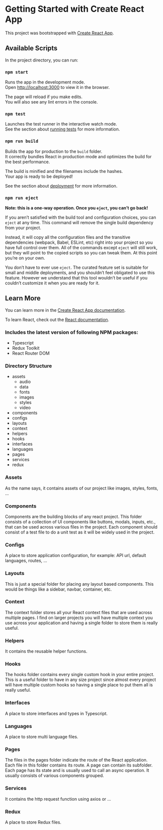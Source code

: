 # Getting Started with Create React App

This project was bootstrapped with [Create React App](https://github.com/facebook/create-react-app).

## Available Scripts

In the project directory, you can run:

### `npm start`

Runs the app in the development mode.\
Open [http://localhost:3000](http://localhost:3000) to view it in the browser.

The page will reload if you make edits.\
You will also see any lint errors in the console.

### `npm test`

Launches the test runner in the interactive watch mode.\
See the section about [running tests](https://facebook.github.io/create-react-app/docs/running-tests) for more information.

### `npm run build`

Builds the app for production to the `build` folder.\
It correctly bundles React in production mode and optimizes the build for the best performance.

The build is minified and the filenames include the hashes.\
Your app is ready to be deployed!

See the section about [deployment](https://facebook.github.io/create-react-app/docs/deployment) for more information.

### `npm run eject`

**Note: this is a one-way operation. Once you `eject`, you can’t go back!**

If you aren’t satisfied with the build tool and configuration choices, you can `eject` at any time. This command will remove the single build dependency from your project.

Instead, it will copy all the configuration files and the transitive dependencies (webpack, Babel, ESLint, etc) right into your project so you have full control over them. All of the commands except `eject` will still work, but they will point to the copied scripts so you can tweak them. At this point you’re on your own.

You don’t have to ever use `eject`. The curated feature set is suitable for small and middle deployments, and you shouldn’t feel obligated to use this feature. However we understand that this tool wouldn’t be useful if you couldn’t customize it when you are ready for it.

## Learn More

You can learn more in the [Create React App documentation](https://facebook.github.io/create-react-app/docs/getting-started).

To learn React, check out the [React documentation](https://reactjs.org/).

### Includes the latest version of following NPM packages:

- Typescript
- Redux Toolkit
- React Router DOM

### Directory Structure

- assets
  - audio
  - data
  - fonts
  - images
  - styles
  - video
- components
- configs
- layouts
- context
- helpers
- hooks
- interfaces
- languages
- pages
- services
- redux

### Assets

As the name says, it contains assets of our project like images, styles, fonts, ...

### Components

Components are the building blocks of any react project. This folder consists of a collection of UI components like buttons, modals, inputs, etc., that can be used across various files in the project. Each component should consist of a test file to do a unit test as it will be widely used in the project.

### Configs

A place to store application configuration, for example: API url, default languages, routes, ...

### Layouts

This is just a special folder for placing any layout based components. This would be things like a sidebar, navbar, container, etc.

### Context

The context folder stores all your React context files that are used across multiple pages. I find on larger projects you will have multiple context you use across your application and having a single folder to store them is really useful.

### Helpers

It contains the reusable helper functions.

### Hooks

The hooks folder contains every single custom hook in your entire project. This is a useful folder to have in any size project since almost every project will have multiple custom hooks so having a single place to put them all is really useful.

### Interfaces

A place to store interfaces and types in Typescript.

### Languages

A place to store multi language files.

### Pages

The files in the pages folder indicate the route of the React application. Each file in this folder contains its route. A page can contain its subfolder. Each page has its state and is usually used to call an async operation. It usually consists of various components grouped.

### Services

It contains the http request function using axios or ...

### Redux

A place to store Redux files.
